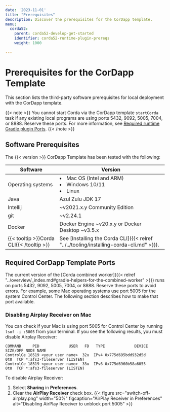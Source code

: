 ```yaml
---
date: '2023-11-01'
title: "Prerequisites"
description: Discover the prerequisites for the CorDapp template.
menu:
  corda52:
    parent: corda52-develop-get-started
    identifier: corda52-runtime-plugin-prereqs
    weight: 1000

---
```

# Prerequisites for the CorDapp Template

This section lists the third-party software prerequisites for local deployment with the CorDapp template.

{{< note >}}
You cannot start Corda via the CorDapp template `startCorda` task if any existing local programs are using ports 5432, 9092, 5005, 7004, or 8888. Reserve these ports. For more information, see [Required runtime Gradle plugin Ports](#required-runtime-gradle-plugin-ports).
{{< /note >}}

## Software Prerequisites

The {{< version >}} CorDapp Template has been tested with the following:

| Software                                 | Version                                                             |
| ---------------------------------------- | ------------------------------------------------------------------- |
| Operating systems                        | <li>Mac OS (Intel and ARM)</li><li>Windows 10/11</li><li>Linux</li> |
| Java                                     | Azul Zulu JDK 17                                                    |
| Intellij                                 | ~v2021.x.y Community Edition                                        |
| git                                      | ~v2.24.1                                                            |
| Docker                                   | Docker Engine ~v20.x.y or Docker Desktop ~v3.5.x                    |
| {{< tooltip >}}Corda CLI{{< /tooltip >}} | See [Installing the Corda CLI]({{< relref "../../tooling/installing-corda-cli.md" >}}). |

## Required CorDapp Template Ports

The current version of the [Corda combined worker]({{< relref "../overview/_index.md#gradle-helpers-for-the-combined-worker" >}}) runs on ports 5432, 9092, 5005, 7004, or 8888. Reserve these ports to avoid errors. For example, some Mac operating systems use port 5005 for the system Control Center. The following section describes how to make that port available.

### Disabling Airplay Receiver on Mac

You can check if your Mac is using port 5005 for Control Center by running `lsof -i :5005` from your terminal. If you see the following results, you must disable Airplay Receiver:

```shell
COMMAND     PID             USER   FD   TYPE             DEVICE SIZE/OFF NODE NAME
ControlCe 18519 <your user name>  32u  IPv4 0x775d695bdd932d5d      0t0  TCP *:afs3-fileserver (LISTEN)
ControlCe 18519 <your user name>  33u  IPv6 0x775d6960b58a6055      0t0  TCP *:afs3-fileserver (LISTEN)
```
To disable Airplay Receiver:

1. Select **Sharing** in **Preferences**.
2. Clear the **AirPlay Receiver** check box.
   {{< figure src="switch-off-airplay.png" width="50%" figcaption="AirPlay Receiver in Preferences" alt="Disabling AirPlay Receiver to unblock port 5005" >}}
